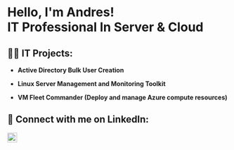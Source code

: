 <h1>Hello, I'm Andres! <br/> IT Professional In Server & Cloud </a></h1>

<h2>👨‍💻 IT Projects:</h2>

- <b> Active Directory Bulk User Creation</b>

- <b> Linux Server Management and Monitoring Toolkit <b>

- <b> VM Fleet Commander (Deploy and manage Azure compute resources)</b>

<h2>🤳 Connect with me on LinkedIn:</h2>

[<img align="left" alt="JoshMadakor | LinkedIn" width="22px" src="https://cdn.jsdelivr.net/npm/simple-icons@v3/icons/linkedin.svg" />][linkedin]

[linkedin]: https://www.linkedin.com/in/andres1rosa/
